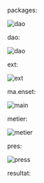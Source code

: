 
packages:


![dao](https://user-images.githubusercontent.com/107000262/231317856-02ba2758-eb1c-4c54-ae6e-da8970d8830b.png)


dao:


![dao](https://user-images.githubusercontent.com/107000262/231319259-e54df3be-b678-4037-a3db-b62db3a026de.png)


ext:


![ext ](https://user-images.githubusercontent.com/107000262/231319398-68a6c9f0-bcad-450f-aa80-3b7fa1453427.png)


ma.enset:


![main ](https://user-images.githubusercontent.com/107000262/231319448-1e87dfb5-5c13-4538-b8ba-56ee1adad217.png)


metier:


![metier ](https://user-images.githubusercontent.com/107000262/231319549-ceef9921-0909-442c-b18c-89fcd73b33cd.png)


pres:



![press](https://user-images.githubusercontent.com/107000262/231319671-9529c43f-4505-4b45-a032-d002feeee1b6.png)

resultat:






